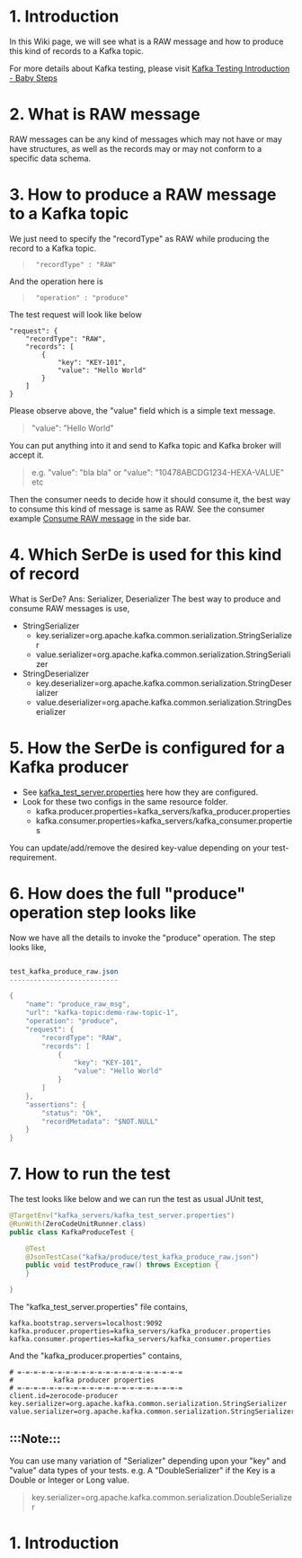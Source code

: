 # 1.  Introduction
In this Wiki page, we will see what is a RAW message and how to produce this kind of records to a Kafka topic.

For more details about Kafka testing, please visit [Kafka Testing Introduction - Baby Steps](https://github.com/authorjapps/zerocode/wiki/Kafka-Testing-Introduction)

# 2.  What is RAW message
RAW messages can be any kind of messages which may not have or may have structures, as well as the records may or may not conform to a specific data schema.


# 3.  How to produce a RAW message to a Kafka topic
We just need to specify the "recordType" as RAW while producing the record to a Kafka topic.
>      "recordType" : "RAW"

And the operation here is
>      "operation" : "produce"

The test request will look like below
```
"request": {
    "recordType": "RAW",
    "records": [
        {
            "key": "KEY-101",
            "value": "Hello World"
        }
    ]
}
```
Please observe above, the "value" field which is a simple text message.
>   "value": "Hello World"

You can put anything into it and send to Kafka topic and Kafka broker will accept it.
> e.g. "value": "bla bla"  or "value": "10478ABCDG1234-HEXA-VALUE" etc

Then the consumer needs to decide how it should consume it, the best way to consume this kind of message is same as RAW. See the consumer example [Consume RAW message]() in the side bar.

# 4.  Which SerDe is used for this kind of record
What is SerDe? Ans: Serializer, Deserializer
The best way to produce and consume RAW messages is use,
+ StringSerializer
  + key.serializer=org.apache.kafka.common.serialization.StringSerializer
  + value.serializer=org.apache.kafka.common.serialization.StringSerializer
+ StringDeserializer
  + key.deserializer=org.apache.kafka.common.serialization.StringDeserializer
  + value.deserializer=org.apache.kafka.common.serialization.StringDeserializer


# 5.  How the SerDe is configured for a Kafka producer
+ See [kafka_test_server.properties](https://github.com/authorjapps/zerocode/blob/master/kafka-testing/src/test/resources/kafka_servers/kafka_test_server.properties) here how they are configured.
+ Look for these two configs in the same resource folder.
  + kafka.producer.properties=kafka_servers/kafka_producer.properties
  + kafka.consumer.properties=kafka_servers/kafka_consumer.properties

You can update/add/remove the desired key-value depending on your test-requirement.

# 6.  How does the full "produce" operation step looks like
Now we have all the details to invoke the "produce" operation. The step looks like,
```java

test_kafka_produce_raw.json
---------------------------

{
    "name": "produce_raw_msg",
    "url": "kafka-topic:demo-raw-topic-1",
    "operation": "produce",
    "request": {
        "recordType": "RAW",
        "records": [
            {
                "key": "KEY-101",
                "value": "Hello World"
            }
        ]
    },
    "assertions": {
        "status": "Ok",
        "recordMetadata": "$NOT.NULL"
    }
}
```

# 7.  How to run the test
The test looks like below and we can run the test as usual JUnit test,
```java
@TargetEnv("kafka_servers/kafka_test_server.properties")
@RunWith(ZeroCodeUnitRunner.class)
public class KafkaProduceTest {

    @Test
    @JsonTestCase("kafka/produce/test_kafka_produce_raw.json")
    public void testProduce_raw() throws Exception {
    }

}
```

The "kafka_test_server.properties" file contains,
```properties
kafka.bootstrap.servers=localhost:9092
kafka.producer.properties=kafka_servers/kafka_producer.properties
kafka.consumer.properties=kafka_servers/kafka_consumer.properties
```

And the "kafka_producer.properties" contains,
```properties
# =-=-=-=-=-=-=-=-=-=-=-=-=-=-=-=-=-=-=-=-=
#          kafka producer properties
# =-=-=-=-=-=-=-=-=-=-=-=-=-=-=-=-=-=-=-=-=
client.id=zerocode-producer
key.serializer=org.apache.kafka.common.serialization.StringSerializer
value.serializer=org.apache.kafka.common.serialization.StringSerializer

```

## :::Note:::
You can use many variation of "Serializer" depending upon your "key" and "value" data types of your tests.
e.g. 
A "DoubleSerializer" if the Key is a Double or Integer or Long value.
> key.serializer=org.apache.kafka.common.serialization.DoubleSerializer



# 1.  Introduction
